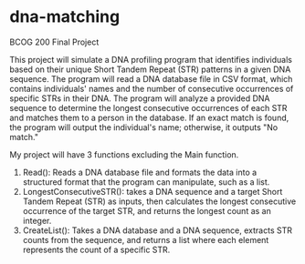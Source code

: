 # dna-matching
BCOG 200 Final Project

This project will simulate a DNA profiling program that identifies individuals based on their unique Short Tandem Repeat (STR) patterns in a given DNA sequence. The program will read a DNA database file in CSV format, which contains individuals' names and the number of consecutive occurrences of specific STRs in their DNA. The program will analyze a provided DNA sequence to determine the longest consecutive occurrences of each STR and matches them to a person in the database. If an exact match is found, the program will output the individual's name; otherwise, it outputs "No match."

My project will have 3 functions excluding the Main function.
1. Read(): Reads a DNA database file and formats the data into a structured format that the program can manipulate, such as a list.
2. LongestConsecutiveSTR(): takes a DNA sequence and a target Short Tandem Repeat (STR) as inputs, then calculates the longest consecutive occurrence of the target STR, and returns the longest count as an integer.
3. CreateList(): Takes a DNA database and a DNA sequence, extracts STR counts from the sequence, and returns a list where each element represents the count of a specific STR.
